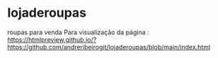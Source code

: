 # lojaderoupas
 roupas para venda
Para visualização da página : https://htmlpreview.github.io/?https://github.com/andreribeirogit/lojaderoupas/blob/main/index.html
